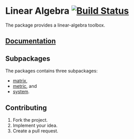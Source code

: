 # Linear Algebra [![Build Status][travis-svg]][travis-url]

The package provides a linear-algebra toolbox.

## [Documentation][doc]

## Subpackages

The packages contains three subpackages:

* [matrix](matrix),
* [metric](metric), and
* [system](system).

## Contributing

1. Fork the project.
2. Implement your idea.
3. Create a pull request.

[doc]: http://godoc.org/github.com/ready-steady/linear
[travis-svg]: https://travis-ci.org/ready-steady/linear.svg?branch=master
[travis-url]: https://travis-ci.org/ready-steady/linear

